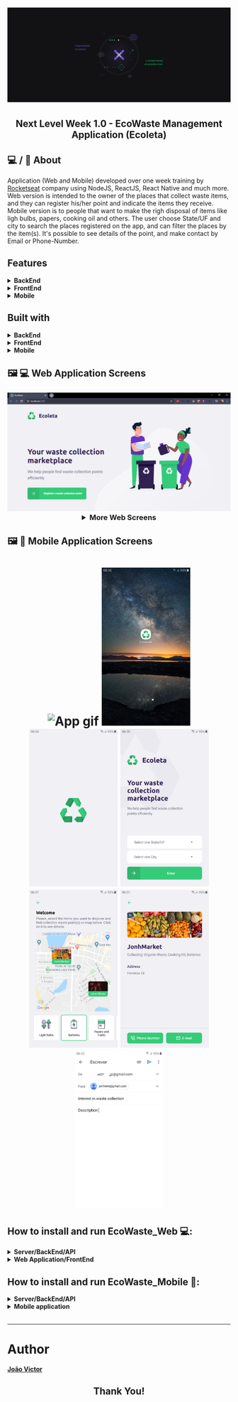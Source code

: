 <h1 align="center">
  <img alt="NextLevelWeek" title="NextLevelWeek" src=".github/2560x1080.jpg" width="700" />
</h1>

<h2 align="center">
  Next Level Week 1.0 - EcoWaste Management Application (Ecoleta)
</h2>

## :computer: / :iphone: About

Application (Web and Mobile) developed over one week training by [Rocketseat](https://rocketseat.com.br/) company using NodeJS, ReactJS, React Native and much more. </br>
Web version is intended to the owner of the places that collect waste items, and they can register his/her point and indicate the items they receive. </br> 
Mobile version is to people that want to make the righ disposal of items like ligh bulbs, papers, cooking oil and others. The user choose State/UF and city to search the places registered on the app, and can filter the places by the item(s). It's possible to see details of the point, and make contact by Email or Phone-Number.

## Features

<details><summary><b>BackEnd</b></summary>
  
- Route to Create Waste Items
- Route to Create Points
- Route to List Points
- Route to Filter Points
- Supports image upload
- ...

</details>

<details><summary><b>FrontEnd</b></summary>
  
- Image upload
- Address selection on map
- Insert State/UF and city (API that provide States and city is from Brazil)
- Selection of items
- Toast (Flag) to indicate if register was done successfully or if is missing any information
- ...

</details>

<details><summary><b>Mobile</b></summary>
  
- Selection of State/UF and city
- Permission to access user location and show on map
- Filter of collection points according to the selected item(s) by the user
- Details page (after user click on some point) with information and buttons that make possible contact by email and phone number
- ...

</details>

## Built with

<details><summary><b>BackEnd</b></summary>

- Typescript (~3.7.2)
- Node (v12.16.1)
- Yarn (1.17.3)
- Npm (6.13.4)
- Express (^4.17.1)
- Knex (^0.21.1)
- SQLite3 (^4.2.0)
- Cors (^2.8.5)
- Multer (^1.4.2)
- Celebrate": (^12.1.1)
- ...

</details>

<details><summary><b>FrontEnd</b></summary>

- React (^16.13.1)
- Typescript (~3.7.2)
- Node (v12.16.1)
- Yarn (1.17.3)
- Npm (6.13.4)
- Leaflet (^1.6.0)
- Toastify (^6.0.5)
- Dropzone (^11.0.1)
- React Icons (^3.10.0)
- Axios (^0.19.2)
- ...

</details>

<details><summary><b>Mobile</b></summary>
  
- React Native (0.62.2)
- React (16.11.0)
- Typescript (^3.8.3)
- Axios (^0.19.2)
- Geolocation (^2.0.2)
- Picker (^1.6.1)
- Vector-icons (^6.6.0)
- Splash-screen (^3.2.0)
- Maps (0.27.1)
- ...

</details>

## :framed_picture: :computer: Web Application Screens

<h3 align="center">
  
<img src=".github/Home.png" width="700"  alt="Home">

<details><summary><b>More Web Screens</b></summary>
  
<img src=".github/CreatPoint01.png" width="700"  alt="CreatPoint01">
<img src=".github/CreatPoint02.png" width="700"  alt="CreatPoint02">
<img src=".github/CreatPoint03.png" width="700"  alt="CreatPoint03">
<img src=".github/CreatPoint04.png" width="700"  alt="CreatPoint04">
<img src=".github/CreatPoint05.png" width="700"  alt="CreatPoint05">
<img src=".github/CreatPoint06.png" width="700"  alt="CreatPoint06">

</details>
</h3>

## :framed_picture: :iphone: Mobile Application Screens

<h1 align="center">
<img src=".github/EcoWaste_gif.gif" width="200"  alt="App gif">
<img src=".github/mobile01.jpg" width="200"  alt="Android Icon">
<img src=".github/mobile02.jpg" width="200"  alt="Splash Screen">
<img src=".github/mobile03.jpg" width="200"  alt="Home">
<img src=".github/mobile04.jpg" width="200"  alt="Welcome">
<img src=".github/mobile05.jpg" width="200"  alt="Details">
<img src=".github/mobile06.jpg" width="200"  alt="Email">
</h1>

## How to install and run <strong>EcoWaste_Web :computer:</strong>:

<details><summary><b>Server/BackEnd/API</b></summary>
  
</br>

<strong>1. Clone this project and install dependencies</strong>

```
$ git clone https://github.com/jvictor-am/eco_waste_management.git
$ cd eco_waste_management/server
$ npm install
or
$ yarn install
```

<strong>2. Run Migrations</strong>

```
$ npm run knex:migrate
or
$ yarn knex:migrate
```

<strong>3. Run Seeds</strong>

```
$ npm run knex:seed
or
$ yarn knex:seed
```

<strong>4. Start server</strong>

```
$ npm run dev
or
$ yarn dev
```

</details>

<details><summary><b>Web Application/FrontEnd</b></summary>
  
</br>

<strong>1. Open in another terminal the web directory (server must be running). Something like below:</strong>

```
$ cd eco_waste_management/web
```

<strong>2. Install dependencies</strong>

```
$ npm install
or
$ yarn install
```

<strong>3. Run on localhost:3000</strong>

```
$ npm start
or
$ yarn start
```

</details>

## How to install and run <strong>EcoWaste_Mobile :iphone:</strong>:

<details><summary><b>Server/BackEnd/API</b></summary>
  
</br>

<strong>1. Same procedures as described above on EcoWaste_Web</strong>

</details>

<details><summary><b>Mobile application</b></summary>
  
</br>

<details><summary><b>0. Before begin we have some considerations:</b></summary>

</br>

- App is working smoothly on physical device and Emulator - both Android.
- If you try on IOS systems, you may need to do further configuration (like to use splash screen, to use Google Maps - API_KEY) than the ones we will describe below (Sorry, I don't have MAC computer yet)

</details>

<strong>1. Open in another terminal the mobile directory (server must be running). Something like below:</strong>

```
$ cd eco_waste_management/mobile
```

<strong>2. Install dependencies</strong>

```
$ npm install
or
$ yarn install
```

<strong>3. Need configure API_KEY to use Google Maps on AndroidManifest.xml file</strong>

<strong>4. Run</strong>

```
$ yarn android
```

<strong>4. Run</strong>

```
$ yarn start
```

</details>

</br>

---

# Author

[**João Victor**](https://www.linkedin.com/in/jo%C3%A3o-victor-de-andrade-mesquita-848a09122/)

<h2 align="center">
  Thank You!
</h2>
